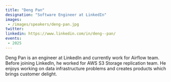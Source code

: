 ```yaml
---
title: "Deng Pan"
designation: "Software Engineer at LinkedIn"
images:
 - /images/speakers/deng-pan.jpg
twitter: 
linkedin: https://www.linkedin.com/in/deng--pan/
events:
 - 2025
---
```


Deng Pan is an engineer at LinkedIn and currently work for Airflow team. Before joining LinkedIn, he worked for AWS S3 Storage replication team. He enjoys working on data infrastructure problems and creates products which brings customer delight.